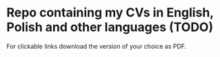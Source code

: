 # Repo containing my CVs in English, Polish and other languages (TODO)

For clickable links download the version of your choice as PDF.
